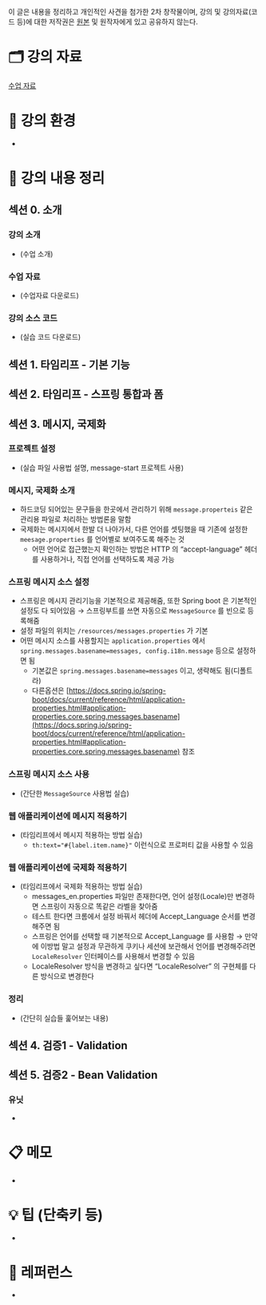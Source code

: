 이 글은 내용을 정리하고 개인적인 사견을 첨가한 2차 창작물이며, 강의 및 강의자료(코드 등)에 대한 저작권은 [원본](https://www.inflearn.com/course/%EC%8A%A4%ED%94%84%EB%A7%81-mvc-2#) 및 원작자에게 있고 공유하지 않는다.

# 🗂 강의 자료

[수업 자료](https://www.notion.so/7e357e64c09041c99b80682c91676ab4)

# 🌈 강의 환경

- 

# 📝 강의 내용 정리

## 섹션 0. 소개

### 강의 소개

- (수업 소개)

### 수업 자료

- (수업자료 다운로드)

### 강의 소스 코드

- (실습 코드 다운로드)

## 섹션 1. 타임리프 - 기본 기능

## 섹션 2. 타임리프 - 스프링 통합과 폼

## 섹션 3. 메시지, 국제화

### 프로젝트 설정

- (실습 파일 사용법 설명, message-start 프로젝트 사용)

### 메시지, 국제화 소개

- 하드코딩 되어있는 문구들을 한곳에서 관리하기 위해 `message.properteis` 같은 관리용 파일로 처리하는 방법론을 말함
- 국제화는 메시지에서 한발 더 나아가서, 다른 언어를 셋팅했을 때 기존에 설정한 `meesage.properties` 를 언어별로 보여주도록 해주는 것
    - 어떤 언어로 접근했는지 확인하는 방법은 HTTP 의 “accept-language” 헤더를 사용하거나, 직접 언어를 선택하도록 제공 가능

### 스프링 메시지 소스 설정

- 스프링은 메시지 관리기능을 기본적으로 제공해줌, 또한 Spring boot 은 기본적인 설정도 다 되어있음 → 스프링부트를 쓰면 자동으로 `MessageSource` 를 빈으로 등록해줌
- 설정 파일의 위치는 `/resources/messages.properties` 가 기본
- 어떤 메시지 소스를 사용할지는 `application.properties` 에서 `spring.messages.basename=messages, config.i18n.message` 등으로 설정하면 됨
    - 기본값은 `spring.messages.basename=messages` 이고, 생략해도 됨(디폴트라)
    - 다른옵션은 [https://docs.spring.io/spring-boot/docs/current/reference/html/application-properties.html#application-properties.core.spring.messages.basename](https://docs.spring.io/spring-boot/docs/current/reference/html/application-properties.html#application-properties.core.spring.messages.basename) 참조

### 스프링 메시지 소스 사용

- (간단한 `MessageSource` 사용법 실습)

### 웹 애플리케이션에 메시지 적용하기

- (타임리프에서 메시지 적용하는 방법 실습)
    - `th:text="#{label.item.name}"` 이런식으로 프로퍼티 값을 사용할 수 있음

### 웹 애플리케이션에 국제화 적용하기

- (타임리프에서 국제화 적용하는 방법 실습)
    - messages_en.properties 파일만 존재한다면, 언어 설정(Locale)만 변경하면 스프링이 자동으로 똑같은 라벨을 찾아줌
    - 테스트 한다면 크롬에서 설정 바꿔서 헤더에 Accept_Language 순서를 변경해주면 됨
    - 스프링은 언어를 선택할 때 기본적으로 Accept_Language 를 사용함 → 만약에 이방법 말고 설정과 무관하게 쿠키나 세션에 보관해서 언어를 변경해주려면 `LocaleResolver` 인터페이스를 사용해서 변경할 수 있음
    - LocaleResolver 방식을 변경하고 싶다면 “LocaleResolver” 의 구현체를 다른 방식으로 변경한다

### 정리

- (간단히 실습들 훑어보는 내용)

## 섹션 4. 검증1 - Validation

## 섹션 5. 검증2 - Bean Validation

### 유닛

- 

# 📋 메모

- 

# 💡 팁 (단축키 등)

- 

# 🔗 레퍼런스

-
